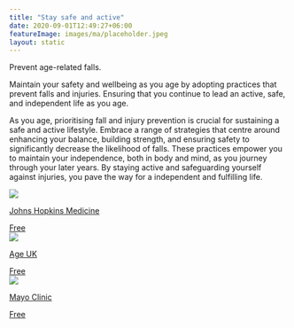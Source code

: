 ```yaml
---
title: "Stay safe and active"
date: 2020-09-01T12:49:27+06:00
featureImage: images/ma/placeholder.jpeg
layout: static
---
```


Prevent age-related falls.

Maintain your safety and wellbeing as you age by adopting practices that prevent falls and injuries. Ensuring that you continue to lead an active, safe, and independent life as you age.

As you age, prioritising fall and injury prevention is crucial for sustaining a safe and active lifestyle. Embrace a range of strategies that centre around enhancing your balance, building strength, and ensuring safety to significantly decrease the likelihood of falls. These practices empower you to maintain your independence, both in body and mind, as you journey through your later years. By staying active and safeguarding yourself against injuries, you pave the way for a independent and fulfilling life.

<a class="ma-link" href="https://www.hopkinsmedicine.org/health/wellness-and-prevention/fall-prevention-exercises"><div class="ma-card ma-card-Health"><div class="ma-icon"><img src ="/images/Icon-check - health - opacity.svg"/></div><div class="ma-name"><p>Johns Hopkins Medicine</p></div><div class="ma-paid-text"><span>Free</span></div></div></a><a class="ma-link" href="https://www.ageuk.org.uk/information-advice/health-wellbeing/exercise/falls-prevention/"><div class="ma-card ma-card-Health"><div class="ma-icon"><img src ="/images/Icon-check - health - opacity.svg"/></div><div class="ma-name"><p>Age UK</p></div><div class="ma-paid-text"><span>Free</span></div></div></a><a class="ma-link" href="https://www.mayoclinic.org/healthy-lifestyle/healthy-aging/in-depth/fall-prevention/art-20047358"><div class="ma-card ma-card-Health"><div class="ma-icon"><img src ="/images/Icon-check - health - opacity.svg"/></div><div class="ma-name"><p>Mayo Clinic</p></div><div class="ma-paid-text"><span>Free</span></div></div></a>  

<br/><br/>






